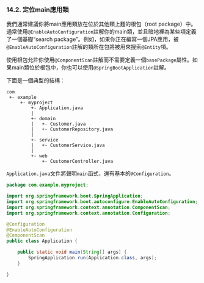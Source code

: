 ### 14.2. 定位main應用類

我們通常建議你將main應用類放在位於其他類上麵的根包（root package）中。通常使用`@EnableAutoConfiguration`註解你的main類，並且暗地裡為某些項定義了一個基礎“search package”。例如，如果你正在編寫一個JPA應用，被`@EnableAutoConfiguration`註解的類所在包將被用來搜索`@Entity`項。

使用根包允許你使用`@ComponentScan`註解而不需要定義一個`basePackage`屬性。如果main類位於根包中，你也可以使用`@SpringBootApplication`註解。

下面是一個典型的結構：
```shell
com
 +- example
     +- myproject
         +- Application.java
         |
         +- domain
         |   +- Customer.java
         |   +- CustomerRepository.java
         |
         +- service
         |   +- CustomerService.java
         |
         +- web
             +- CustomerController.java
```
`Application.java`文件將聲明`main`函式，還有基本的`@Configuration`。
```java
package com.example.myproject;

import org.springframework.boot.SpringApplication;
import org.springframework.boot.autoconfigure.EnableAutoConfiguration;
import org.springframework.context.annotation.ComponentScan;
import org.springframework.context.annotation.Configuration;

@Configuration
@EnableAutoConfiguration
@ComponentScan
public class Application {

    public static void main(String[] args) {
        SpringApplication.run(Application.class, args);
    }

}
```

